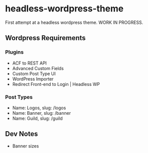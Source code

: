 # headless-wordpress-theme
First attempt at a headless wordpress theme. WORK IN PROGRESS.

## Wordpress Requirements

### Plugins
* ACF to REST API
* Advanced Custom Fields
* Custom Post Type UI
* WordPress Importer
* Redirect Front-end to Login | Headless WP

### Post Types
* Name: Logos, slug: /logos
* Name: Banner, slug: /banner
* Name: Guild, slug: /guild

## Dev Notes
* Banner sizes
